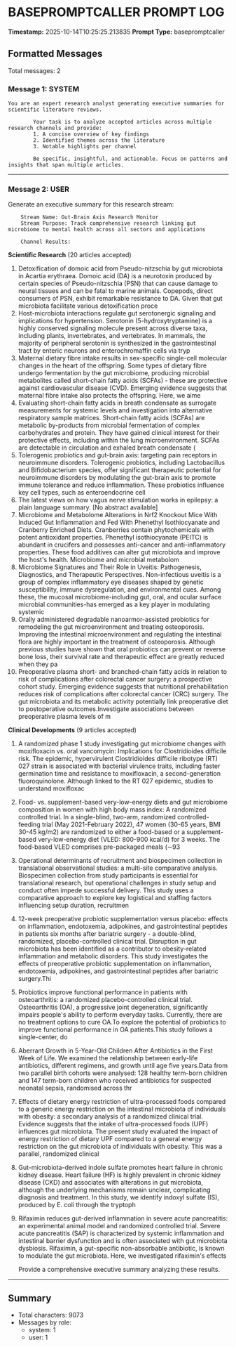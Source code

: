 # BASEPROMPTCALLER PROMPT LOG
**Timestamp:** 2025-10-14T10:25:25.213835
**Prompt Type:** basepromptcaller

## Formatted Messages
Total messages: 2

### Message 1: SYSTEM

```
You are an expert research analyst generating executive summaries for scientific literature reviews.

        Your task is to analyze accepted articles across multiple research channels and provide:
        1. A concise overview of key findings
        2. Identified themes across the literature
        3. Notable highlights per channel

        Be specific, insightful, and actionable. Focus on patterns and insights that span multiple articles.
```

---

### Message 2: USER

Generate an executive summary for this research stream:

        Stream Name: Gut-Brain Axis Research Monitor
        Stream Purpose: Track comprehensive research linking gut microbiome to mental health across all sectors and applications

        Channel Results:
        
**Scientific Research** (20 articles accepted)
  1. Detoxification of domoic acid from Pseudo-nitzschia by gut microbiota in Acartia erythraea.
     Domoic acid (DA) is a neurotoxin produced by certain species of Pseudo-nitzschia (PSN) that can cause damage to neural tissues and can be fatal to marine animals. Copepods, direct consumers of PSN, exhibit remarkable resistance to DA. Given that gut microbiota facilitate various detoxification proce
  2. Host-microbiota interactions regulate gut serotonergic signaling and implications for hypertension.
     Serotonin (5-hydroxytryptamine) is a highly conserved signaling molecule present across diverse taxa, including plants, invertebrates, and vertebrates. In mammals, the majority of peripheral serotonin is synthesized in the gastrointestinal tract by enteric neurons and enterochromaffin cells via tryp
  3. Maternal dietary fibre intake results in sex-specific single-cell molecular changes in the heart of the offspring.
     Some types of dietary fibre undergo fermentation by the gut microbiome, producing microbial metabolites called short-chain fatty acids (SCFAs) - these are protective against cardiovascular disease (CVD). Emerging evidence suggests that maternal fibre intake also protects the offspring. Here, we aime
  4. Evaluating short-chain fatty acids in breath condensate as surrogate measurements for systemic levels and investigation into alternative respiratory sample matrices.
     Short-chain fatty acids (SCFAs) are metabolic by-products from microbial fermentation of complex carbohydrates and protein. They have gained clinical interest for their protective effects, including within the lung microenvironment. SCFAs are detectable in circulation and exhaled breath condensate (
  5. Tolerogenic probiotics and gut-brain axis: targeting pain receptors in neuroimmune disorders.
     Tolerogenic probiotics, including Lactobacillus and Bifidobacterium species, offer significant therapeutic potential for neuroimmune disorders by modulating the gut-brain axis to promote immune tolerance and reduce inflammation. These probiotics influence key cell types, such as enteroendocrine cell
  6. The latest views on how vagus nerve stimulation works in epilepsy: a plain language summary.
     [No abstract available]
  7. Microbiome and Metabolome Alterations in Nrf2 Knockout Mice With Induced Gut Inflammation and Fed With Phenethyl Isothiocyanate and Cranberry Enriched Diets.
     Cranberries contain phytochemicals with potent antioxidant properties. Phenethyl isothiocyanate (PEITC) is abundant in crucifers and possesses anti-cancer and anti-inflammatory properties. These food additives can alter gut microbiota and improve the host's health. Microbiome and microbial metabolom
  8. Microbiome Signatures and Their Role in Uveitis: Pathogenesis, Diagnostics, and Therapeutic Perspectives.
     Non-infectious uveitis is a group of complex inflammatory eye diseases shaped by genetic susceptibility, immune dysregulation, and environmental cues. Among these, the mucosal microbiome-including gut, oral, and ocular surface microbial communities-has emerged as a key player in modulating systemic 
  9. Orally administered degradable nanoarmor-assisted probiotics for remodeling the gut microenvironment and treating osteoporosis.
     Improving the intestinal microenvironment and regulating the intestinal flora are highly important in the treatment of osteoporosis. Although previous studies have shown that oral probiotics can prevent or reverse bone loss, their survival rate and therapeutic effect are greatly reduced when they pa
  10. Preoperative plasma short- and branched-chain fatty acids in relation to risk of complications after colorectal cancer surgery: a prospective cohort study.
     Emerging evidence suggests that nutritional prehabilitation reduces risk of complications after colorectal cancer (CRC) surgery. The gut microbiota and its metabolic activity potentially link preoperative diet to postoperative outcomes.Investigate associations between preoperative plasma levels of m

**Clinical Developments** (9 articles accepted)
  1. A randomized phase 1 study investigating gut microbiome changes with moxifloxacin vs. oral vancomycin: Implications for Clostridioides difficile risk.
     The epidemic, hypervirulent Clostridioides difficile ribotype (RT) 027 strain is associated with bacterial virulence traits, including faster germination time and resistance to moxifloxacin, a second-generation fluoroquinolone. Although linked to the RT 027 epidemic, studies to understand moxifloxac
  2. Food- vs. supplement-based very-low-energy diets and gut microbiome composition in women with high body mass index: A randomized controlled trial.
     In a single-blind, two-arm, randomized controlled-feeding trial (May 2021-February 2022), 47 women (30-65 years, BMI 30-45 kg/m2) are randomized to either a food-based or a supplement-based very-low-energy diet (VLED: 800-900 kcal/d) for 3 weeks. The food-based VLED comprises pre-packaged meals (∼93
  3. Operational determinants of recruitment and biospecimen collection in translational observational studies: a multi-site comparative analysis.
     Biospecimen collection from study participants is essential for translational research, but operational challenges in study setup and conduct often impede successful delivery. This study uses a comparative approach to explore key logistical and staffing factors influencing setup duration, recruitmen
  4. 12-week preoperative probiotic supplementation versus placebo: effects on inflammation, endotoxemia, adipokines, and gastrointestinal peptides in patients six months after bariatric surgery - a double-blind, randomized, placebo-controlled clinical trial.
     Disruption in gut microbiota has been identified as a contributor to obesity-related inflammation and metabolic disorders. This study investigates the effects of preoperative probiotic supplementation on inflammation, endotoxemia, adipokines, and gastrointestinal peptides after bariatric surgery.Thi
  5. Probiotics improve functional performance in patients with osteoarthritis: a randomized placebo-controlled clinical trial.
     Osteoarthritis (OA), a progressive joint degeneration, significantly impairs people's ability to perform everyday tasks. Currently, there are no treatment options to cure OA.To explore the potential of probiotics to improve functional performance in OA patients.This study follows a single-center, do
  6. Aberrant Growth in 5-Year-Old Children After Antibiotics in the First Week of Life.
     We examined the relationship between early-life antibiotics, different regimens, and growth until age five years.Data from two parallel birth cohorts were analysed: 128 healthy term-born children and 147 term-born children who received antibiotics for suspected neonatal sepsis, randomised across thr
  7. Effects of dietary energy restriction of ultra-processed foods compared to a generic energy restriction on the intestinal microbiota of individuals with obesity: a secondary analysis of a randomized clinical trial.
     Evidence suggests that the intake of ultra-processed foods (UPF) influences gut microbiota. The present study evaluated the impact of energy restriction of dietary UPF compared to a general energy restriction on the gut microbiota of individuals with obesity. This was a parallel, randomized clinical
  8. Gut-microbiota-derived indole sulfate promotes heart failure in chronic kidney disease.
     Heart failure (HF) is highly prevalent in chronic kidney disease (CKD) and associates with alterations in gut microbiota, although the underlying mechanisms remain unclear, complicating diagnosis and treatment. In this study, we identify indoxyl sulfate (IS), produced by E. coli through the tryptoph
  9. Rifaximin reduces gut-derived inflammation in severe acute pancreatitis: an experimental animal model and randomized controlled trial.
     Severe acute pancreatitis (SAP) is characterized by systemic inflammation and intestinal barrier dysfunction and is often associated with gut microbiota dysbiosis. Rifaximin, a gut-specific non-absorbable antibiotic, is known to modulate the gut microbiota. Here, we investigated rifaximin's effects 

        Provide a comprehensive executive summary analyzing these results.

---

## Summary
- Total characters: 9073
- Messages by role:
  - system: 1
  - user: 1
